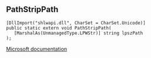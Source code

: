 ## PathStripPath

```
[DllImport("shlwapi.dll", CharSet = CharSet.Unicode)]
public static extern void PathStripPath(
   [MarshalAs(UnmanagedType.LPWStr)] string lpszPath
);
```

[Microsoft documentation](https://docs.microsoft.com/en-us/windows/win32/api/shlwapi/nf-shlwapi-pathstrippathw)
